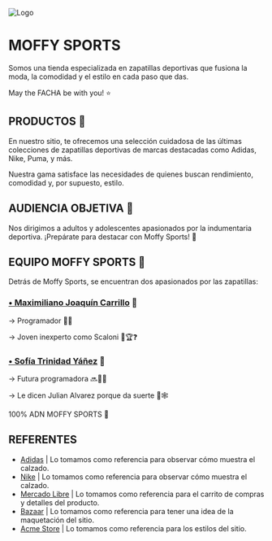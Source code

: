![Logo](https://i.ibb.co/hF7smkY/Moffy-Sports.jpg)

# MOFFY SPORTS

Somos una tienda especializada en zapatillas deportivas que fusiona la moda, la comodidad y el estilo en cada paso que das.

May the FACHA be with you! ⭐

## PRODUCTOS 🧦
En nuestro sitio, te ofrecemos una selección cuidadosa de las últimas colecciones de zapatillas deportivas de marcas destacadas como Adidas, Nike, Puma, y más.

Nuestra gama satisface las necesidades de quienes buscan rendimiento, comodidad y, por supuesto, estilo. 

## AUDIENCIA OBJETIVA 🧐
Nos dirigimos a adultos y adolescentes apasionados por la indumentaria deportiva. ¡Prepárate para destacar con Moffy Sports! 🚀 
## EQUIPO MOFFY SPORTS 👥
Detrás de Moffy Sports, se encuentran dos apasionados por las zapatillas:

### [• Maximiliano Joaquín Carrillo](https://github.com/MaxiCarrillo) 🐢
→ Programador 👨‍💻

→ Joven inexperto como Scaloni 🤔🏆❓


### [• Sofía Trinidad Yáñez](https://github.com/Sofi231098) 🦋
→ Futura programadora 🔜👩‍💻

→ Le dicen Julian Alvarez porque da suerte 🤟🕸

100% ADN MOFFY SPORTS 🧬
## REFERENTES

- [Adidas](https://www.adidas.com.ar/) | Lo tomamos como referencia para observar cómo muestra el calzado.
- [Nike](https://www.nike.com.ar/) | Lo tomamos como referencia para observar cómo muestra el calzado.
- [Mercado Libre](https://www.mercadolibre.com.ar/) |  Lo tomamos como referencia para el carrito de compras y detalles del producto.
- [Bazaar](https://bazaar.ui-lib.com/) | Lo tomamos como referencia para tener una idea de la maquetación del sitio.
- [Acme Store](https://demo.vercel.store/) | Lo tomamos como referencia para los estilos del sitio.

